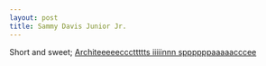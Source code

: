 ```yaml
---
layout: post
title: Sammy Davis Junior Jr.
---
```

Short and sweet; [Architeeeeecccttttts iiiiinnn sppppppaaaaacccee](http://ws.apache.org/xmlrpc/apidocs/org/apache/xmlrpc/server/RequestProcessorFactoryFactory.html?rel=html)
